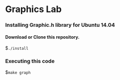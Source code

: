 # Graphics Lab

### Installing Graphic.h library for Ubuntu 14.04
#### Download or Clone this repository.

$`./install`

### Executing this code

$`make graph`
